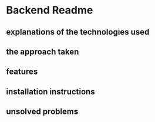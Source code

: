 # Backend Readme 

## explanations of the technologies used

## the approach taken

## features 

## installation instructions 

## unsolved problems